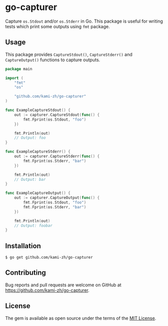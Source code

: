 # go-capturer

Capture `os.Stdout` and/or `os.Stderr` in Go.
This package is useful for writing tests which print some outputs using `fmt` package.

## Usage

This package provides `CaptureStdout()`, `CaptureStderr()` and `CaptureOutput()` functions to capture outputs.

```go
package main

import (
	"fmt"
	"os"

	"github.com/kami-zh/go-capturer"
)

func ExampleCaptureStdout() {
	out := capturer.CaptureStdout(func() {
		fmt.Fprint(os.Stdout, "foo")
	})

	fmt.Println(out)
	// Output: foo
}

func ExampleCaptureStderr() {
	out := capturer.CaptureStderr(func() {
		fmt.Fprint(os.Stderr, "bar")
	})

	fmt.Println(out)
	// Output: bar
}

func ExampleCaptureOutput() {
	out := capturer.CaptureOutput(func() {
		fmt.Fprint(os.Stdout, "foo")
		fmt.Fprint(os.Stderr, "bar")
	})

	fmt.Println(out)
	// Output: foobar
}
```

## Installation

```
$ go get github.com/kami-zh/go-capturer
```

## Contributing

Bug reports and pull requests are welcome on GitHub at https://github.com/kami-zh/go-capturer.

## License

The gem is available as open source under the terms of the [MIT License](http://opensource.org/licenses/MIT).
